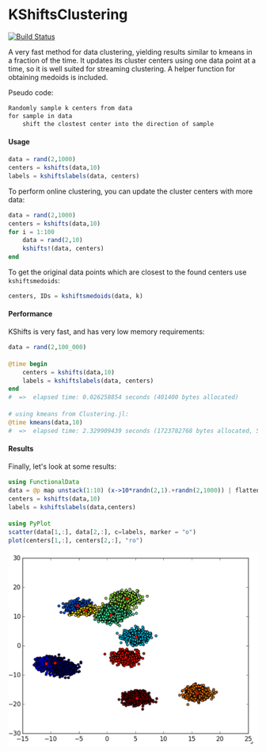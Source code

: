 # KShiftsClustering

[![Build Status](https://travis-ci.org/rened/KShiftsClustering.jl.svg?branch=master)](https://travis-ci.org/rened/KShiftsClustering.jl)

A very fast method for data clustering, yielding results similar to kmeans in a fraction of the time. It updates its cluster centers using one data point at a time, so it is well suited for streaming clustering. A helper function for obtaining medoids is included.

Pseudo code:

```
Randomly sample k centers from data
for sample in data
    shift the clostest center into the direction of sample
```

#### Usage

```jl
data = rand(2,1000)
centers = kshifts(data,10)
labels = kshiftslabels(data, centers)
```

To perform online clustering, you can update the cluster centers with more data:
```jl
data = rand(2,1000)
centers = kshifts(data,10)
for i = 1:100
    data = rand(2,10)
    kshifts!(data, centers)
end
```

To get the original data points which are closest to the found centers use `kshiftsmedoids`:

```jl
centers, IDs = kshiftsmedoids(data, k)
```

#### Performance

KShifts is very fast, and has very low memory requirements:

```jl
data = rand(2,100_000)

@time begin
    centers = kshifts(data,10)
    labels = kshiftslabels(data, centers)
end
#  =>  elapsed time: 0.026258854 seconds (401400 bytes allocated)

# using kmeans from Clustering.jl:
@time kmeans(data,10)
#  =>  elapsed time: 2.329909439 seconds (1723782768 bytes allocated, 53.93% gc time) 
```

#### Results

Finally, let's look at some results:

```jl
using FunctionalData
data = @p map unstack(1:10) (x->10*randn(2,1).+randn(2,1000)) | flatten
centers = kshifts(data,10)
labels = kshiftslabels(data,centers)

using PyPlot
scatter(data[1,:], data[2,:], c=labels, marker = "o")
plot(centers[1,:], centers[2,:], "ro")
```
![](example.png)
